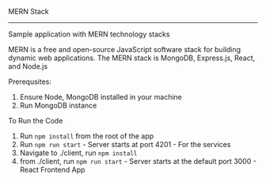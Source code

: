 MERN Stack
***********************
Sample application with MERN technology stacks

MERN is a free and open-source JavaScript software stack for building dynamic web applications. The MERN stack is MongoDB, Express.js, React, and Node.js

Prerequsites:
1. Ensure Node, MongoDB installed in your machine
2. Run MongoDB instance

To Run the Code
1. Run `npm install` from the root of the app
2. Run `npm run start` - Server starts at port 4201 - For the services
3. Navigate to ./client, run `npm install`
4. from ./client, run `npm run start` - Server starts at the default port 3000 - React Frontend App

